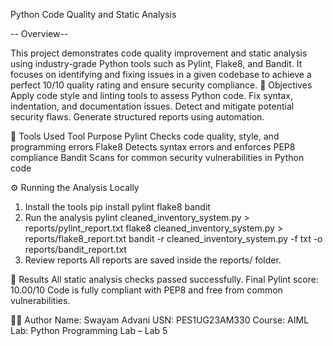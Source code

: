 Python Code Quality and Static Analysis  

-- Overview--

This project demonstrates code quality improvement and static analysis using industry-grade Python tools such as Pylint, Flake8, and Bandit.
It focuses on identifying and fixing issues in a given codebase to achieve a perfect 10/10 quality rating and ensure security compliance.
🧠 Objectives
Apply code style and linting tools to assess Python code.
Fix syntax, indentation, and documentation issues.
Detect and mitigate potential security flaws.
Generate structured reports using automation.

🧩 Tools Used
Tool	Purpose
Pylint	Checks code quality, style, and programming errors
Flake8	Detects syntax errors and enforces PEP8 compliance
Bandit	Scans for common security vulnerabilities in Python code



⚙️ Running the Analysis Locally
1. Install the tools
pip install pylint flake8 bandit
2. Run the analysis
pylint cleaned_inventory_system.py > reports/pylint_report.txt
flake8 cleaned_inventory_system.py > reports/flake8_report.txt
bandit -r cleaned_inventory_system.py -f txt -o reports/bandit_report.txt
3. Review reports
All reports are saved inside the reports/ folder.

🏁 Results
All static analysis checks passed successfully.
Final Pylint score: 10.00/10
Code is fully compliant with PEP8 and free from common vulnerabilities.

👨‍💻 Author
Name: Swayam Advani
USN: PES1UG23AM330
Course: AIML
Lab: Python Programming Lab – Lab 5

